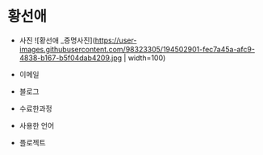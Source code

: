 # 황선애
+ 사진 
![황선애 _증명사진](https://user-images.githubusercontent.com/98323305/194502901-fec7a45a-afc9-4838-b167-b5f04dab4209.jpg | width=100)

+ 이메일
+ 블로그

+ 수료한과정 
+ 사용한 언어
+ 플로젝트
